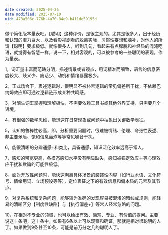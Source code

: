 ```yaml
---
date created: 2025-04-26
date modified: 2025-07-10
uid: 473a506c-776b-4a70-84e9-b4f1de59195d
---
```


做个简化版本量表吧。【聪明】这种评价，是很主观的。尤其是很多人，出于经历和认知的潜力巨大，以及看影视剧看的脱离实际，习惯性妄想和脑补，对他人的所谓【聪明】要求极低。就像很多人，听到几句，看起来有点朦胧和神经质的混沌呓语，就觉得有智慧一样。说一下，相对客观的，可以被参考的一些聪明的表现，作为量表。

1，词汇量丰富而范畴分明，描述情景或者观点，用词精准而细致，语言的信息密度较大、歧义少、废话少、动机和情绪暴露极少。

2，正式场合下，表述逻辑时，很明显不被朴素逻辑的常见偏差所干扰，不依赖巴纳姆效应即可通过逻辑链形成某种共鸣感。

3，对陌生词汇掌握和理解极快，不需要依赖工具书或其他外界支持，只需要几个语境。

4，有很强的数学思维，能迅速在日常现象或问题中抽象出关键数学表征。

5，认知的鲁棒性较高，即，分析重要问题时，很难被情绪、伦理、夸张性表述、非主要矛盾、饱和信息轰炸等等常见噪音干扰。

6，能很清晰的分辨通感+和类比，具备通感，知识泛化效率远高于常人。

7，感知的带宽更高，各模态感知水平没有明显缺失，感知被锚定效应＋等心理效应干扰和欺骗的可能性极低。

8，面对开放性问题时，能快速剥离具体场景的装饰性内容（如行业术语、文化符号、情绪用词、立场预设等等），定位表征之下的有效信息和偏本质的元素及其节点。

9，对复杂系统和复杂问题，能够较为准确的发现容易被混淆的暗线或规则，能轻易的清晰区分【制度性缺陷】与【执行偏差+】等常人经常忽略的问题。

10，在相对不专业的领域，也可以给出有效、简短、专业、有价值的提问。主要说这十条吧，这十条中，如果有6条以上可以观察和确证，那就是相对很聪明的人了。如果做到9条甚至10条，可能是前万分之几的聪明人了。
